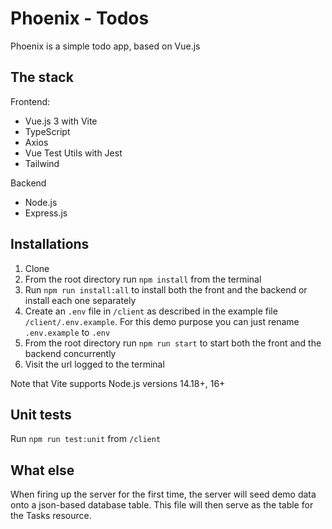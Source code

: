 # Phoenix - Todos

Phoenix is a simple todo app, based on Vue.js

## The stack

Frontend:
- Vue.js 3 with Vite 
- TypeScript
- Axios
- Vue Test Utils with Jest
- Tailwind

Backend
- Node.js
- Express.js

## Installations

1. Clone
2. From the root directory run `npm install` from the terminal
3. Run `npm run install:all` to install both the front and the backend or install each one separately
4. Create an `.env` file in `/client` as described in the example file `/client/.env.example`. For this demo purpose you can just rename `.env.example` to `.env`
5. From the root directory run `npm run start` to start both the front and the backend concurrently
6. Visit the url logged to the terminal

Note that Vite supports Node.js versions 14.18+, 16+

## Unit tests

Run `npm run test:unit` from `/client`

## What else

When firing up the server for the first time, the server will seed demo data onto a json-based database table. This file will then serve as the table for the Tasks resource.

